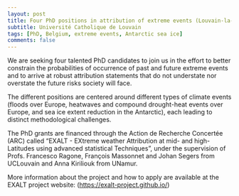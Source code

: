 ```yaml
---
layout: post
title: Four PhD positions in attribution of extreme events (Louvain-la-Neuve, Belgium)
subtitle: Université Catholique de Louvain
tags: [PhD, Belgium, extreme events, Antarctic sea ice]
comments: false
---
```

We are seeking four talented PhD candidates to join us in the effort to
better constrain the probabilities of occurrence of past and future extreme
events and to arrive at robust attribution statements that do not
understate nor overstate the future risks society will face.

The different positions are centered around different types of climate
events (floods over Europe, heatwaves and compound drought-heat events over
Europe, and sea ice extent reduction in the Antarctic), each leading to
distinct methodological challenges.

The PhD grants are financed through the Action de Recherche Concertée (ARC)
called “EXALT - EXtreme weather Attribution at mid- and high-Latitudes
using advanced statistical Techniques”, under the supervision of Profs.
Francesco Ragone, François Massonnet and Johan Segers from UCLouvain and
Anna Kiriliouk from UNamur.

More information about the project and how to apply are available at the
EXALT project website: (https://exalt-project.github.io/)
